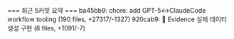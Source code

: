 === 최근 5커밋 요약 ===
ba45bb9: chore: add GPT-5↔ClaudeCode workflow tooling (190 files, +27317/-1327)
920cab9: 🧬 Evidence 실제 데이터 생성 구현 (8 files, +1091/-7)
